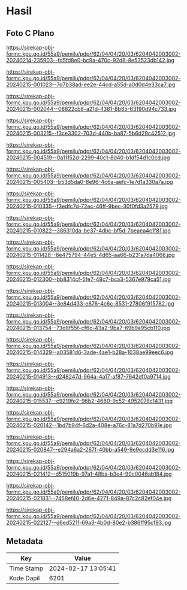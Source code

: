 # Hasil

## Foto C Plano

https://sirekap-obj-formc.kpu.go.id/55a9/pemilu/pdpr/62/04/04/20/03/6204042003002-20240214-235903--fd5fd8e0-bc9a-470c-92d8-8e53523db142.jpg

https://sirekap-obj-formc.kpu.go.id/55a9/pemilu/pdpr/62/04/04/20/03/6204042003002-20240215-001023--7d7b38ad-ee2e-44cd-a55d-a0d0d4e33ca7.jpg

https://sirekap-obj-formc.kpu.go.id/55a9/pemilu/pdpr/62/04/04/20/03/6204042003002-20240215-002044--08822cb8-a21d-4361-8b85-63190d94c733.jpg

https://sirekap-obj-formc.kpu.go.id/55a9/pemilu/pdpr/62/04/04/20/03/6204042003002-20240215-003215--f3ce3302-703d-440b-ba87-5b6d29c42512.jpg

https://sirekap-obj-formc.kpu.go.id/55a9/pemilu/pdpr/62/04/04/20/03/6204042003002-20240215-004519--0a11152d-2299-40c1-8d40-b1df54d1c0cd.jpg

https://sirekap-obj-formc.kpu.go.id/55a9/pemilu/pdpr/62/04/04/20/03/6204042003002-20240215-005403--b53d5da0-8e96-4c6a-aefc-1e7d1a330a7a.jpg

https://sirekap-obj-formc.kpu.go.id/55a9/pemilu/pdpr/62/04/04/20/03/6204042003002-20240215-010335--f3edfc7d-72ec-46ff-9bec-30f0fd3a2579.jpg

https://sirekap-obj-formc.kpu.go.id/55a9/pemilu/pdpr/62/04/04/20/03/6204042003002-20240215-010822--386310da-be37-4dbc-bf5d-7beaea4c1f81.jpg

https://sirekap-obj-formc.kpu.go.id/55a9/pemilu/pdpr/62/04/04/20/03/6204042003002-20240215-011428--8e475794-44e5-4d65-aa66-b231a7da4066.jpg

https://sirekap-obj-formc.kpu.go.id/55a9/pemilu/pdpr/62/04/04/20/03/6204042003002-20240215-012300--bb8314cf-5fe7-48c7-bca3-5367e979ca51.jpg

https://sirekap-obj-formc.kpu.go.id/55a9/pemilu/pdpr/62/04/04/20/03/6204042003002-20240215-013004--3e84d433-e876-4c6c-8531-27806f915782.jpg

https://sirekap-obj-formc.kpu.go.id/55a9/pemilu/pdpr/62/04/04/20/03/6204042003002-20240215-013754--73d8f55f-cf6c-43a2-9ba7-69b9a95cb110.jpg

https://sirekap-obj-formc.kpu.go.id/55a9/pemilu/pdpr/62/04/04/20/03/6204042003002-20240215-014329--a03581d6-3ade-4ae1-b28a-1038ae99eec6.jpg

https://sirekap-obj-formc.kpu.go.id/55a9/pemilu/pdpr/62/04/04/20/03/6204042003002-20240215-014913--d248247d-964a-4a17-af87-7642df0a9714.jpg

https://sirekap-obj-formc.kpu.go.id/55a9/pemilu/pdpr/62/04/04/20/03/6204042003002-20240215-015537--c9219fe2-96b2-4660-9c52-4952078c1431.jpg

https://sirekap-obj-formc.kpu.go.id/55a9/pemilu/pdpr/62/04/04/20/03/6204042003002-20240215-020142--1bd7b94f-6d2a-408e-a76c-81a7d270b91e.jpg

https://sirekap-obj-formc.kpu.go.id/55a9/pemilu/pdpr/62/04/04/20/03/6204042003002-20240215-020847--e294a6a2-267f-40bb-a549-9e9ecdd3e116.jpg

https://sirekap-obj-formc.kpu.go.id/55a9/pemilu/pdpr/62/04/04/20/03/6204042003002-20240215-021412--d515019b-97a1-48ba-b3e4-90c0046ab184.jpg

https://sirekap-obj-formc.kpu.go.id/55a9/pemilu/pdpr/62/04/04/20/03/6204042003002-20240215-021831--7458ef40-2d6e-4271-849a-87c2c82ef04e.jpg

https://sirekap-obj-formc.kpu.go.id/55a9/pemilu/pdpr/62/04/04/20/03/6204042003002-20240215-022127--d6ed521f-69a3-4b0d-80e2-b386ff95cf93.jpg


## Metadata

| Key        | Value               |
| ---------- | ------------------- |
| Time Stamp | 2024-02-17 13:05:41 |
| Kode Dapil | 6201                |




